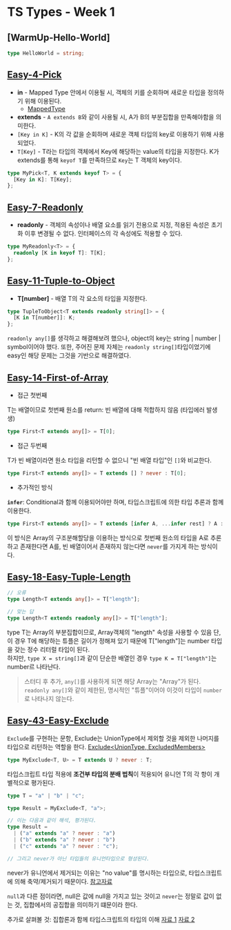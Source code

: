 # TS Types - Week 1

## [WarmUp-Hello-World]

```ts
type HelloWorld = string;
```

## [Easy-4-Pick](./easy/easy-4-pick.ts)

- **in** - Mapped Type 안에서 이용될 시, 객체의 키를 순회하며 새로운 타입을 정의하기 위해 이용된다.
  - [MappedType](https://www.typescriptlang.org/ko/docs/handbook/2/mapped-types.html)
- **extends** - `A extends B`와 같이 사용될 시, A가 B의 부분집합을 만족해야함을 의미한다.
- `[Key in K]` - K의 각 값을 순회하며 새로운 객체 타입의 key로 이용하기 위해 사용되었다.
- `T[Key]` - T라는 타입의 객체에서 Key에 해당하는 value의 타입을 지정한다. K가 extends를 통해 `keyof T`를 만족하므로 `Key`는 T 객체의 key이다.

```ts
type MyPick<T, K extends keyof T> = {
  [Key in K]: T[Key];
};
```

## [Easy-7-Readonly](./easy/easy-7-readonly.ts)

- **readonly** - 객체의 속성이나 배열 요소를 읽기 전용으로 지정, 적용된 속성은 초기화 이후 변경될 수 없다. 인터페이스의 각 속성에도 적용할 수 있다.

```ts
type MyReadonly<T> = {
  readonly [K in keyof T]: T[K];
};
```

## [Easy-11-Tuple-to-Object](./easy/easy-11-tuple-to-object.ts)

- **T[number]** - 배열 T의 각 요소의 타입을 지정한다.

```ts
type TupleToObject<T extends readonly string[]> = {
  [K in T[number]]: K;
};
```

`readonly any[]`를 생각하고 해결해보려 했으나, object의 key는 string | number | symbol이어야 했다.
또한, 주어진 문제 자체는 `readonly string[]`타입이었기에 easy인 해당 문제는 그것을 기반으로 해결하였다.

## [Easy-14-First-of-Array](./easy/easy-14-first-of-array.ts)

- 접근 첫번째

T는 배열이므로 첫번째 원소를 return: 빈 배열에 대해 적합하지 않음 (타입에러 발생생)

```ts
type First<T extends any[]> = T[0];
```

- 접근 두번째

T가 빈 배열이라면 원소 타입을 리턴할 수 없으니 "빈 배열 타입"인 `[]`와 비교한다.

```ts
type First<T extends any[]> = T extends [] ? never : T[0];
```

- 추가적인 방식

**`infer`**: Conditional과 함께 이용되어야만 하며, 타입스크립트에 의한 타입 추론과 함께 이용한다.

```ts
type First<T extends any[]> = T extends [infer A, ...infer rest] ? A : never;
```

이 방식은 Array의 구조분해할당을 이용하는 방식으로 첫번째 원소의 타입을 A로 추론하고 존재한다면 A를, 빈 배열이어서 존재하지 않는다면 `never`를 가지게 하는 방식이다.

## [Easy-18-Easy-Tuple-Length](./easy/easy-18-easy-tuple-length.ts)

```ts
// 오류
type Length<T extends any[]> = T["length"];

// 맞는 답
type Length<T extends readonly any[]> = T["length"];
```

type T는 Array의 부분집합이므로, Array객체의 "length" 속성을 사용할 수 있음
단, 이 경우 T에 해당하는 튜플은 길이가 정해져 있기 때문에 T["length"]는 number 타입을 갖는 정수 리터럴 타입이 된다.  
하지만, `type X = string[]`과 같이 단순한 배열인 경우 `type K = T["length"]`는 number르 나타난다.

> 스터디 후 추가,
> `any[]`를 사용하게 되면 해당 Array는 "Array"가 된다.
> `readonly any[]`와 같이 제한된, 명시적인 "튜플"이어야 이것이 타입이 `number`로 나타나지 않는다.

## [Easy-43-Easy-Exclude](./easy/easy-43-easy-exclude.ts)

`Exclude`를 구현하는 문항, Exclude는 UnionType에서 제외할 것을 제외한 나머지를 타입으로 리턴하는 역할을 한다.
[Exclude<UnionType, ExcludedMembers>](https://www.typescriptlang.org/docs/handbook/utility-types.html#excludeuniontype-excludedmembers)

```ts
type MyExclude<T, U> = T extends U ? never : T;
```

타입스크립트 타입 적용에 **조건부 타입의 분배 법칙**이 적용되어 유니언 T의 각 항이 개별적으로 평가된다.

```ts
type T = "a" | "b" | "c";

type Result = MyExclude<T, "a">;

// 이는 다음과 같이 해석, 평가된다.
type Result =
  | ("a" extends "a" ? never : "a")
  | ("b" extends "a" ? never : "b")
  | ("c" extends "a" ? never : "c");

// 그리고 never가 아닌 타입들의 유니언타입으로 형성된다.
```

never가 유니언에서 제거되는 이유는 "no value"를 명시하는 타입으로, 타입스크립트에 의해 축약/제거되기 때문이다.
[참고자료](https://www.typescripttutorial.net/typescript-tutorial/typescript-never-type/)

`null`과 다른 점이라면, null은 값에 null을 가지고 있는 것이고 `never`는 정말로 값이 없는 것, 집합에서의 공집합을 의미하기 떄문이라 한다.

추가로 살펴볼 것: 집합론과 함께 타입스크립트의 타입의 이해
[자료 1](https://thoughtspile.github.io/2023/01/23/typescript-sets/)
[자료 2](https://ivov.dev/notes/typescript-and-set-theory)

